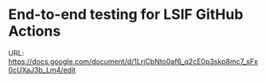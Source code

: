 # End-to-end testing for LSIF GitHub Actions

URL: https://docs.google.com/document/d/1LrjCbNto0af6_q2cE0p3skp8mc7_sFx0cUXaJ3b_Lm4/edit
